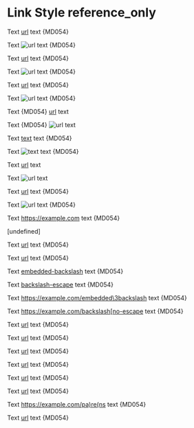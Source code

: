 # Link Style reference_only

Text [url](https://example.com) text {MD054}

Text ![url](https://example.com) text {MD054}

Text [url](<https://example.com>) text {MD054}

Text ![url](<https://example.com>) text {MD054}

Text [url](https://example.com "title") text {MD054}

Text ![url](https://example.com "title") text {MD054}

Text {MD054} [url](https://example.com
"title") text

Text {MD054} ![url](https://example.com
"title") text

Text [text][url] text {MD054}

Text ![text][url] text {MD054}

Text [url][] text

Text ![url][] text

Text [url] text {MD054}

Text ![url] text {MD054}

Text <https://example.com> text {MD054}

[url]: https://example.com "title"

[undefined]

Text [url](https://example.com/embedded\3backslash) text {MD054}

Text [url](https://example.com/backslash\[escape) text {MD054}

Text [embedded-backslash] text {MD054}

Text [backslash-escape] text {MD054}

Text <https://example.com/embedded\3backslash> text {MD054}

Text <https://example.com/backslash[no-escape> text {MD054}

[embedded-backslash]: https://example.com/embedded\3backslash

[backslash-escape]: https://example.com/backslash\[escape

Text [url](<https://example.com/embedded space>) text {MD054}

Text [url](<https://example.com/embedded)paren>) text {MD054}

Text [url](https://example.com/\(parens\)) text {MD054}

Text [url](https://example.com/pa(re(ns))) text {MD054}

Text [url](relative/path) text {MD054}

Text [url](#fragment) text {MD054}

Text <https://example.com/pa)re(ns> text {MD054}

Text [url](https://example.com/an>g<le>) text {MD054}

<!-- markdownlint-configure-file {
  "link-fragments": false,
  "link-image-style": {
    "autolink": false,
    "inline": false,
    "full": false,
    "shortcut": false
  }
} -->
